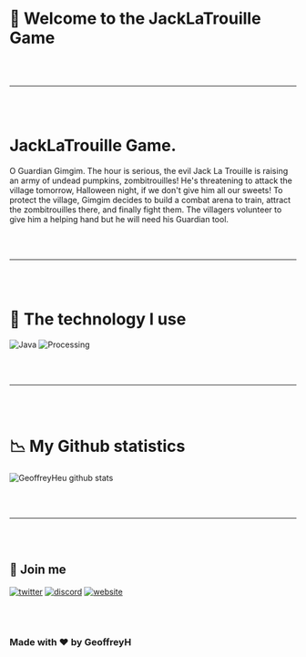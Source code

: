 # 👋 Welcome to the JackLaTrouille Game
<br/>
<br/>

---

<br/>
<br/>

# JackLaTrouille Game.

O Guardian Gimgim. The hour is serious, the
evil Jack La Trouille is raising an army of undead pumpkins,
zombitrouilles! He's threatening to attack the village tomorrow, Halloween night, if we don't give him all
our sweets! To protect the village, Gimgim decides to build a combat arena to train,
attract the zombitrouilles there, and finally fight them. The villagers volunteer to give him
a helping hand but he will need his Guardian tool.

<br/>
<br/>

---

<br/>
<br/>

# 🚀 The technology I use

<p>
  <img alt="Java" src="https://img.shields.io/badge/-Java-ea2845?style=flat-square&logo=java&logoColor=white" />
  <img alt="Processing" src="https://img.shields.io/badge/-Processing-ea2047?style=flat-square&logo=processing&logoColor=white" />
</p>

<br/>
<br/>

---

<br/>
<br/>

# 📉 My Github statistics

![GeoffreyHeu github stats](https://github-readme-stats.vercel.app/api?username=GeoffreyHeu&theme=graywhite&show_icons=true)

<br/>
<br/>

---

<br/>
<br/>

## 🔗 Join me

[![twitter](https://img.shields.io/twitter/follow/GeoffreyH_?color=%231DA1F2&label=Join%20me&logo=Twitter&style=for-the-badge)](https://twitter.com/ByxusMC_Net)
[![discord](https://img.shields.io/static/v1?label=Discord&message=</Geoffrey.H>%230007&color=7289DA&logo=Discord&style=for-the-badge)](https://discord.bio/p/geoffreyh)
[![website](https://img.shields.io/static/v1?label=Website&message=www.geoffreyh.be&color=green&labelColor=darkgreen&style=for-the-badge)](https://www.byxus.net)

<br/>
<br/>

###                                                   Made with ❤ by GeoffreyH

